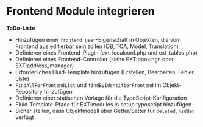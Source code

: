 # Frontend Module integrieren

**ToDo-Liste**

*   Hinzufügen einer `frontend_user`-Eigenschaft in Objekten, die vom Frontend aus editierbar sein sollen (DB, TCA, Model, Translation)
*   Definieren eines Frontend-Plugin (ext_localconf.php und ext_tables.php)
*   Definieren eines Frontend-Controller (siehe EXT:bookings oder EXT:address_manager)
*   Erforderliches Fluid-Template hinzufügen (Erstellen, Bearbeiten, Fehler, Liste)
*   `FindAllForFrontendList` und `findByIdentifierFrontend` im Objekt-Repository hinzufügen
*   Definieren einer statischen Vorlage für die TypoScript-Konfiguration
*   Fluid-Template-Pfade für EXT:modules in setup.typoscript hinzufügen
*   Sicher stellen, dass Objektmodell über Getter/Setter für `deleted`, `hidden` verfügt
